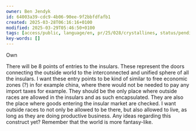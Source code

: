 ```yaml
---
owner: Ben Jendyk
id: 64003a39-cdc9-4b06-90ee-9f2bbfdfafb1
created: 2025-03-28T06:16:16+0100
modified: 2025-03-29T05:46:50+0100
tags: [access/public, language/en, pr/25/028/crystallines, status/pending]
key-words: []
---
```


Own

There will be 8 points of entries to the insulars. These represent the doors connecting the outside world to the interconnected and unified sphere of all the insulars. I want these entry points to be kind of similar to free economic zones (?) in for example china, where there would not be needed to pay any import taxes for example. They should be the only place where outside races are allowed in the insulars and as such encapsulated. They are also the place where goods entering the insular market are checked. I want outside races to not only be allowed to be there, but also allowed to live, as long as they are doing productive business. Any ideas regarding this construct yet? Remember that the world is more fantasy-like.